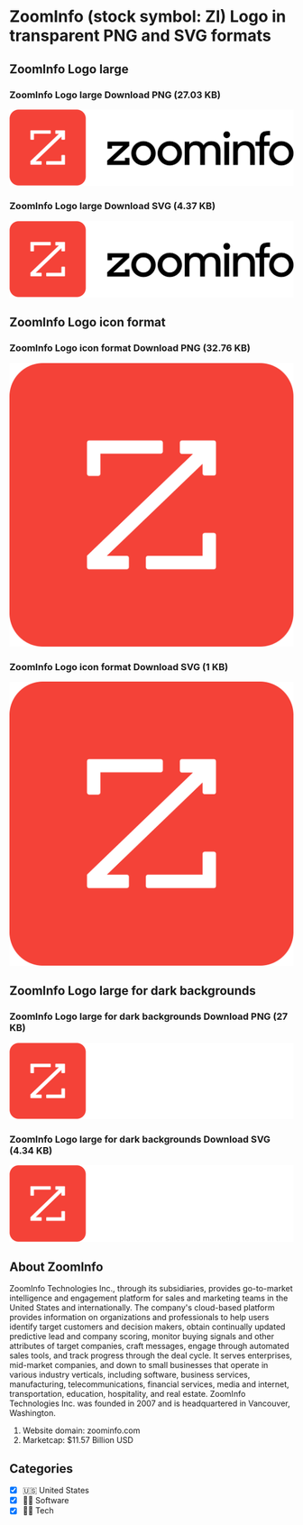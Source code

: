 # ZoomInfo (stock symbol: ZI) Logo in transparent PNG and SVG formats

## ZoomInfo Logo large

### ZoomInfo Logo large Download PNG (27.03 KB)

![ZoomInfo Logo large Download PNG (27.03 KB)](/img/orig/ZI_BIG-d95e8a56.png)

### ZoomInfo Logo large Download SVG (4.37 KB)

![ZoomInfo Logo large Download SVG (4.37 KB)](/img/orig/ZI_BIG-5370af3b.svg)

## ZoomInfo Logo icon format

### ZoomInfo Logo icon format Download PNG (32.76 KB)

![ZoomInfo Logo icon format Download PNG (32.76 KB)](/img/orig/ZI-1d2e8ef0.png)

### ZoomInfo Logo icon format Download SVG (1 KB)

![ZoomInfo Logo icon format Download SVG (1 KB)](/img/orig/ZI-a3fb8926.svg)

## ZoomInfo Logo large for dark backgrounds

### ZoomInfo Logo large for dark backgrounds Download PNG (27 KB)

![ZoomInfo Logo large for dark backgrounds Download PNG (27 KB)](/img/orig/ZI_BIG.D-ed812442.png)

### ZoomInfo Logo large for dark backgrounds Download SVG (4.34 KB)

![ZoomInfo Logo large for dark backgrounds Download SVG (4.34 KB)](/img/orig/ZI_BIG.D-aef1e057.svg)

## About ZoomInfo

ZoomInfo Technologies Inc., through its subsidiaries, provides go-to-market intelligence and engagement platform for sales and marketing teams in the United States and internationally. The company's cloud-based platform provides information on organizations and professionals to help users identify target customers and decision makers, obtain continually updated predictive lead and company scoring, monitor buying signals and other attributes of target companies, craft messages, engage through automated sales tools, and track progress through the deal cycle. It serves enterprises, mid-market companies, and down to small businesses that operate in various industry verticals, including software, business services, manufacturing, telecommunications, financial services, media and internet, transportation, education, hospitality, and real estate. ZoomInfo Technologies Inc. was founded in 2007 and is headquartered in Vancouver, Washington.

1. Website domain: zoominfo.com
2. Marketcap: $11.57 Billion USD


## Categories
- [x] 🇺🇸 United States
- [x] 👨‍💻 Software
- [x] 👩‍💻 Tech
